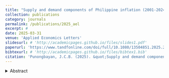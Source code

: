 ```yaml
---
title: "Supply and demand components of Philippine inflation (2001-2024)"
collection: publications
category: journals
permalink: /publications/2025_ael
excerpt: #
date: 2025-03-31
venue: 'Applied Economics Letters'
slidesurl: # 'http://academicpages.github.io/files/slides1.pdf'
paperurl: 'https://www.tandfonline.com/doi/full/10.1080/13504851.2025.2487241'
bibtexurl: # 'http://academicpages.github.io/files/bibtex1.bib'
citation: 'Punongbayan, J.C.B. (2025). &quot;Supply and demand components of Philippine inflation (2001-2024).&quot; <i>Applied Economics Letters</i>, 1-7.'
---
```

<details>
<summary>Abstract</summary>
This paper decomposes Philippine inflation into supply and demand components, inspired by recently developed methods. Using Philippine household consumption data, I use a VAR model to distinguish supply-driven from demand-driven inflation from 2001 to 2024. Findings show the predominance of supply-driven components of inflation during key episodes, including the 2008, 2018, and 2022 inflation spikes. The results also suggest that the supply-driven component of inflation responds more to shocks like oil price shocks and even monetary policy shocks from abroad. The study highlights the role of supply-focused policies during times of high inflation, and the role of relatively simple inflation decompositions in monitoring inflation dynamics.
<br>
</details>